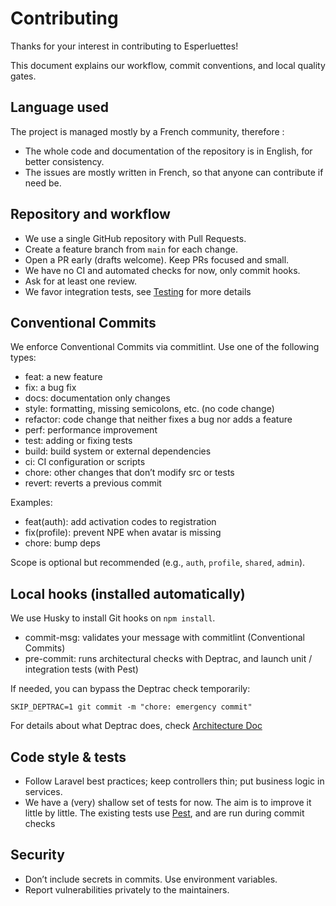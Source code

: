 # Contributing

Thanks for your interest in contributing to Esperluettes!

This document explains our workflow, commit conventions, and local quality gates.

## Language used

The project is managed mostly by a French community, therefore :

- The whole code and documentation of the repository is in English, for better consistency.
- The issues are mostly written in French, so that anyone can contribute if need be.

## Repository and workflow

- We use a single GitHub repository with Pull Requests.
- Create a feature branch from `main` for each change.
- Open a PR early (drafts welcome). Keep PRs focused and small.
- We have no CI and automated checks for now, only commit hooks.
- Ask for at least one review.
- We favor integration tests, see [Testing](./docs/Testing.md) for more details

## Conventional Commits

We enforce Conventional Commits via commitlint. Use one of the following types:

- feat: a new feature
- fix: a bug fix
- docs: documentation only changes
- style: formatting, missing semicolons, etc. (no code change)
- refactor: code change that neither fixes a bug nor adds a feature
- perf: performance improvement
- test: adding or fixing tests
- build: build system or external dependencies
- ci: CI configuration or scripts
- chore: other changes that don’t modify src or tests
- revert: reverts a previous commit

Examples:

- feat(auth): add activation codes to registration
- fix(profile): prevent NPE when avatar is missing
- chore: bump deps

Scope is optional but recommended (e.g., `auth`, `profile`, `shared`, `admin`).

## Local hooks (installed automatically)

We use Husky to install Git hooks on `npm install`.

- commit-msg: validates your message with commitlint (Conventional Commits)
- pre-commit: runs architectural checks with Deptrac, and launch unit / integration tests (with Pest)

If needed, you can bypass the Deptrac check temporarily:

```
SKIP_DEPTRAC=1 git commit -m "chore: emergency commit"
```

For details about what Deptrac does, check [Architecture Doc](./docs/Architecture.md)

## Code style & tests

- Follow Laravel best practices; keep controllers thin; put business logic in services.
- We have a (very) shallow set of tests for now. The aim is to improve it little by little. The existing tests use [Pest](https://pestphp.com/), and are run during commit checks

## Security

- Don’t include secrets in commits. Use environment variables.
- Report vulnerabilities privately to the maintainers.
